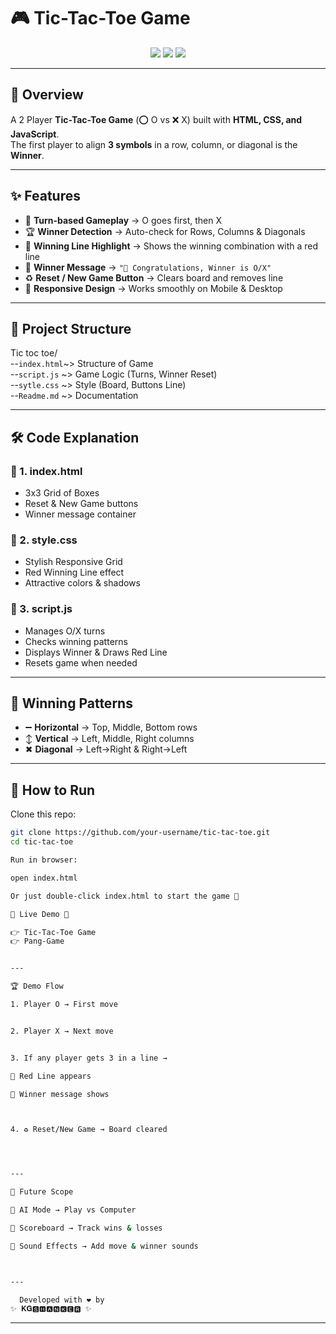 # 🎮 Tic-Tac-Toe Game

<p align="center">
  <img src="https://img.shields.io/badge/Language-HTML%20%7C%20CSS%20%7C%20JavaScript-blue?style=for-the-badge" />
  <img src="https://img.shields.io/badge/Status-Completed-brightgreen?style=for-the-badge" />
  <img src="https://img.shields.io/badge/Responsive-Yes-orange?style=for-the-badge" />
</p>

---

## 📌 Overview

A 2 Player **Tic-Tac-Toe Game** (⭕ O vs ❌ X) built with **HTML, CSS, and JavaScript**.  
The first player to align **3 symbols** in a row, column, or diagonal is the **Winner**.

---

## ✨ Features

- 🔄 **Turn-based Gameplay** → O goes first, then X  
- 🏆 **Winner Detection** → Auto-check for Rows, Columns & Diagonals  
- 🔴 **Winning Line Highlight** → Shows the winning combination with a red line  
- 📢 **Winner Message** → `"🎉 Congratulations, Winner is O/X"`  
- ♻️ **Reset / New Game Button** → Clears board and removes line  
- 📱 **Responsive Design** → Works smoothly on Mobile & Desktop  

---

## 📂 Project Structure
Tic toc toe/<br>
--`index.html`~> Structure of Game<br> 
--`script.js` ~> Game Logic (Turns, Winner Reset)<br>
--`sytle.css` ~> Style (Board, Buttons Line)<br>
--`Readme.md` ~> Documentation<br>

---

## 🛠️ Code Explanation

### 🔹 1. index.html
- 3x3 Grid of Boxes  
- Reset & New Game buttons  
- Winner message container  

### 🔹 2. style.css
- Stylish Responsive Grid  
- Red Winning Line effect  
- Attractive colors & shadows  

### 🔹 3. script.js
- Manages O/X turns  
- Checks winning patterns  
- Displays Winner & Draws Red Line  
- Resets game when needed  

---

## 🎯 Winning Patterns

- ➖ **Horizontal** → Top, Middle, Bottom rows  
- ↕ **Vertical** → Left, Middle, Right columns  
- ✖ **Diagonal** → Left→Right & Right→Left  

---

## 🚀 How to Run

Clone this repo:
```sh
git clone https://github.com/your-username/tic-tac-toe.git
cd tic-tac-toe

Run in browser:

open index.html

Or just double-click index.html to start the game 🎲

🔹 Live Demo 🔹

👉 Tic-Tac-Toe Game
👉 Pang-Game


---

🏆 Demo Flow

1. Player O → First move


2. Player X → Next move


3. If any player gets 3 in a line →

🔴 Red Line appears

📢 Winner message shows



4. ♻️ Reset/New Game → Board cleared




---

🔮 Future Scope

🤖 AI Mode → Play vs Computer

🏅 Scoreboard → Track wins & losses

🎵 Sound Effects → Add move & winner sounds



---

  Developed with ❤️ by
✨ 𝐊𝐆🆂🅷🅰🅽🅺🅴🆁 ✨
```
---
